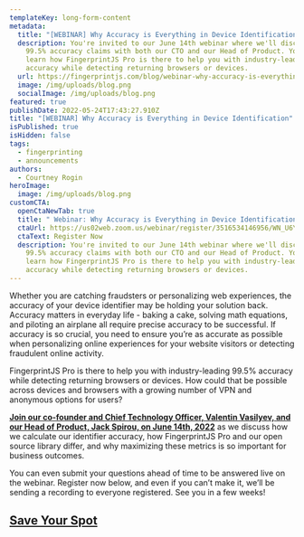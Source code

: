 ```yaml
---
templateKey: long-form-content
metadata:
  title: "[WEBINAR] Why Accuracy is Everything in Device Identification"
  description: You're invited to our June 14th webinar where we'll discuss our
    99.5% accuracy claims with both our CTO and our Head of Product. You'll
    learn how FingerprintJS Pro is there to help you with industry-leading 99.5%
    accuracy while detecting returning browsers or devices.
  url: https://fingerprintjs.com/blog/webinar-why-accuracy-is-everything-in-device-identification
  image: /img/uploads/blog.png
  socialImage: /img/uploads/blog.png
featured: true
publishDate: 2022-05-24T17:43:27.910Z
title: "[WEBINAR] Why Accuracy is Everything in Device Identification"
isPublished: true
isHidden: false
tags:
  - fingerprinting
  - announcements
authors:
  - Courtney Rogin
heroImage:
  image: /img/uploads/blog.png
customCTA:
  openCtaNewTab: true
  title: " Webinar: Why Accuracy is Everything in Device Identification"
  ctaUrl: https://us02web.zoom.us/webinar/register/3516534146956/WN_U6YpojzqR7Kugf5e-m5NiA
  ctaText: Register Now
  description: You're invited to our June 14th webinar where we'll discuss our
    99.5% accuracy claims with both our CTO and our Head of Product. You'll
    learn how FingerprintJS Pro is there to help you with industry-leading 99.5%
    accuracy while detecting returning browsers or devices.
---
```

Whether you are catching fraudsters or personalizing web experiences, the accuracy of your device identifier may be holding your solution back. Accuracy matters in everyday life - baking a cake, solving math equations, and piloting an airplane all require precise accuracy to be successful. If accuracy is so crucial, you need to ensure you’re as accurate as possible when personalizing online experiences for your website visitors or detecting fraudulent online activity.   

FingerprintJS Pro is there to help you with industry-leading 99.5% accuracy while detecting returning browsers or devices. How could that be possible across devices and browsers with a growing number of VPN and anonymous options for users?

**[Join our co-founder and Chief Technology Officer, Valentin Vasilyev, and our Head of Product, Jack Spirou, on June 14th, 2022](https://us02web.zoom.us/webinar/register/5216534146884/WN_U6YpojzqR7Kugf5e-m5NiA)** as we discuss how we calculate our identifier accuracy, how FingerprintJS Pro and our open source library differ, and why maximizing these metrics is so important for business outcomes. 

You can even submit your questions ahead of time to be answered live on the webinar. Register now below, and even if you can’t make it, we’ll be sending a recording to everyone registered. See you in a few weeks!

## [Save Your Spot](https://us02web.zoom.us/webinar/register/5216534146884/WN_U6YpojzqR7Kugf5e-m5NiA)